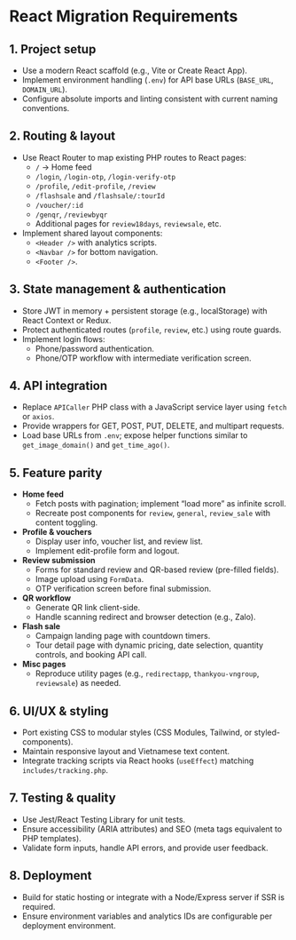 # React Migration Requirements

## 1. Project setup
- Use a modern React scaffold (e.g., Vite or Create React App).
- Implement environment handling (`.env`) for API base URLs (`BASE_URL`, `DOMAIN_URL`).
- Configure absolute imports and linting consistent with current naming conventions.

## 2. Routing & layout
- Use React Router to map existing PHP routes to React pages:
  - `/` → Home feed
  - `/login`, `/login-otp`, `/login-verify-otp`
  - `/profile`, `/edit-profile`, `/review`
  - `/flashsale` and `/flashsale/:tourId`
  - `/voucher/:id`
  - `/genqr`, `/reviewbyqr`
  - Additional pages for `review18days`, `reviewsale`, etc.
- Implement shared layout components:
  - `<Header />` with analytics scripts.
  - `<Navbar />` for bottom navigation.
  - `<Footer />`.

## 3. State management & authentication
- Store JWT in memory + persistent storage (e.g., localStorage) with React Context or Redux.
- Protect authenticated routes (`profile`, `review`, etc.) using route guards.
- Implement login flows:
  - Phone/password authentication.
  - Phone/OTP workflow with intermediate verification screen.

## 4. API integration
- Replace `APICaller` PHP class with a JavaScript service layer using `fetch` or `axios`.
- Provide wrappers for GET, POST, PUT, DELETE, and multipart requests.
- Load base URLs from `.env`; expose helper functions similar to `get_image_domain()` and `get_time_ago()`.

## 5. Feature parity
- **Home feed**
  - Fetch posts with pagination; implement “load more” as infinite scroll.
  - Recreate post components for `review`, `general`, `review_sale` with content toggling.
- **Profile & vouchers**
  - Display user info, voucher list, and review list.
  - Implement edit-profile form and logout.
- **Review submission**
  - Forms for standard review and QR-based review (pre-filled fields).
  - Image upload using `FormData`.
  - OTP verification screen before final submission.
- **QR workflow**
  - Generate QR link client-side.
  - Handle scanning redirect and browser detection (e.g., Zalo).
- **Flash sale**
  - Campaign landing page with countdown timers.
  - Tour detail page with dynamic pricing, date selection, quantity controls, and booking API call.
- **Misc pages**
  - Reproduce utility pages (e.g., `redirectapp`, `thankyou-vngroup`, `reviewsale`) as needed.

## 6. UI/UX & styling
- Port existing CSS to modular styles (CSS Modules, Tailwind, or styled-components).
- Maintain responsive layout and Vietnamese text content.
- Integrate tracking scripts via React hooks (`useEffect`) matching `includes/tracking.php`.

## 7. Testing & quality
- Use Jest/React Testing Library for unit tests.
- Ensure accessibility (ARIA attributes) and SEO (meta tags equivalent to PHP templates).
- Validate form inputs, handle API errors, and provide user feedback.

## 8. Deployment
- Build for static hosting or integrate with a Node/Express server if SSR is required.
- Ensure environment variables and analytics IDs are configurable per deployment environment.
